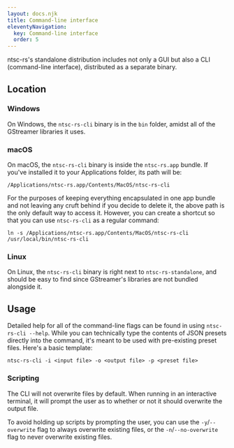 ```yaml
---
layout: docs.njk
title: Command-line interface
eleventyNavigation:
  key: Command-line interface
  order: 5
---
```


ntsc-rs's standalone distribution includes not only a GUI but also a CLI (command-line interface), distributed as a separate binary.

## Location

### Windows

On Windows, the `ntsc-rs-cli` binary is in the `bin` folder, amidst all of the GStreamer libraries it uses.

### macOS

On macOS, the `ntsc-rs-cli` binary is inside the `ntsc-rs.app` bundle. If you've installed it to your Applications folder, its path will be:

```
/Applications/ntsc-rs.app/Contents/MacOS/ntsc-rs-cli
```

For the purposes of keeping everything encapsulated in one app bundle and not leaving any cruft behind if you decide to delete it, the above path is the only default way to access it. However, you can create a shortcut so that you can use `ntsc-rs-cli` as a regular command:

```
ln -s /Applications/ntsc-rs.app/Contents/MacOS/ntsc-rs-cli /usr/local/bin/ntsc-rs-cli
```

### Linux

On Linux, the `ntsc-rs-cli` binary is right next to `ntsc-rs-standalone`, and should be easy to find since GStreamer's libraries are not bundled alongside it.

## Usage

Detailed help for all of the command-line flags can be found in using `ntsc-rs-cli --help`. While you can technically type the contents of JSON presets directly into the command, it's meant to be used with pre-existing preset files. Here's a basic template:

```
ntsc-rs-cli -i <input file> -o <output file> -p <preset file>
```

### Scripting

The CLI will not overwrite files by default. When running in an interactive terminal, it will prompt the user as to whether or not it should overwrite the output file.

To avoid holding up scripts by prompting the user, you can use the `-y`/`--overwrite` flag to always overwrite existing files, or the `-n`/`--no-overwrite` flag to never overwrite existing files.
